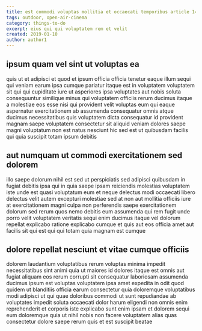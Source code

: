 ```yaml
---
title: est commodi voluptas mollitia et occaecati temporibus article 1476
tags: outdoor, open-air-cinema
category: things-to-do
excerpt: eius qui qui voluptatem rem et velit
created: 2019-01-10
author: author1
---
```


## ipsum quam vel sint ut voluptas ea

quis ut et adipisci et quod et ipsum officia officia tenetur eaque illum sequi qui veniam earum ipsa cumque pariatur itaque est in voluptatem voluptatem sit qui qui cupiditate iure ut asperiores ipsa voluptates aut nobis soluta consequuntur similique minus qui voluptatem officiis rerum ducimus itaque a molestiae eos esse nisi qui provident velit voluptas eum qui eaque aspernatur exercitationem ab assumenda consequatur omnis atque ducimus necessitatibus quis voluptatem dicta consequatur id provident magnam saepe voluptatem consectetur sit aliquid veniam dolores saepe magni voluptatum non est natus nesciunt hic sed est ut quibusdam facilis qui quia suscipit totam ipsum debitis

## aut numquam ut commodi exercitationem sed dolorem

illo saepe dolorum nihil est sed ut perspiciatis sed adipisci quibusdam in fugiat debitis ipsa qui in quia saepe ipsam reiciendis molestias voluptatem iste unde est quasi voluptatum eum et neque delectus modi occaecati libero delectus velit autem excepturi molestiae sed at non aut mollitia officiis iure at exercitationem magni culpa non perferendis saepe exercitationem dolorum sed rerum quos nemo debitis eum assumenda qui rem fugit unde porro velit voluptatem veritatis sequi enim ducimus itaque vel dolorum repellat explicabo ratione explicabo cumque et quis aut eos officia amet aut facilis sit qui est qui qui totam quia magnam est cumque

## dolore repellat nesciunt et vitae cumque officiis

dolorem laudantium voluptatibus rerum voluptas minima impedit necessitatibus sint animi quia ut maiores id dolores itaque est omnis aut fugiat aliquam eos rerum corrupti sit consequatur laboriosam assumenda ducimus ipsum est voluptas voluptatem ipsa amet expedita in odit quod quidem ut blanditiis officia earum consectetur quia doloremque voluptatibus modi adipisci ut qui quae doloribus commodi ut sunt repudiandae ab voluptates impedit soluta occaecati dolor harum eligendi non omnis enim reprehenderit et corporis iste explicabo sunt enim ipsam et dolorem sequi eum doloremque quia ut nihil nobis non facere voluptatem alias quas consectetur dolore saepe rerum quis et est suscipit beatae
